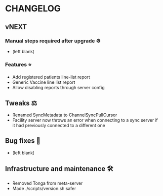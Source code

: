 # CHANGELOG

## vNEXT

### Manual steps required after upgrade ⚙

- (left blank)

### Features ⭐

- Add registered patients line-list report
- Generic Vaccine line list report
- Allow disabling reports through server config

## Tweaks ⚖️

- Renamed SyncMetadata to ChannelSyncPullCursor
- Facility server now throws an error when connecting to a sync server if it had previously connected to a different one

## Bug fixes 🐛

- (left blank)

## Infrastructure and maintenance 🛠

- Removed Tonga from meta-server
- Made ./scripts/version.sh safer

